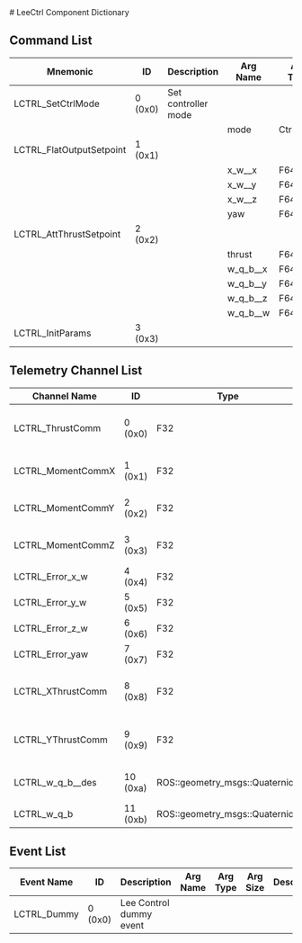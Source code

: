 <title>LeeCtrl Component Dictionary</title>
# LeeCtrl Component Dictionary


## Command List

|Mnemonic|ID|Description|Arg Name|Arg Type|Comment
|---|---|---|---|---|---|
|LCTRL_SetCtrlMode|0 (0x0)|Set controller mode| | |   
| | | |mode|CtrlMode||                    
|LCTRL_FlatOutputSetpoint|1 (0x1)|| | |   
| | | |x_w__x|F64||                    
| | | |x_w__y|F64||                    
| | | |x_w__z|F64||                    
| | | |yaw|F64||                    
|LCTRL_AttThrustSetpoint|2 (0x2)|| | |   
| | | |thrust|F64||                    
| | | |w_q_b__x|F64||                    
| | | |w_q_b__y|F64||                    
| | | |w_q_b__z|F64||                    
| | | |w_q_b__w|F64||                    
|LCTRL_InitParams|3 (0x3)|| | |   

## Telemetry Channel List

|Channel Name|ID|Type|Description|
|---|---|---|---|
|LCTRL_ThrustComm|0 (0x0)|F32|Lee Control commanded body axis thrust|
|LCTRL_MomentCommX|1 (0x1)|F32|Lee Control commanded moment in x|
|LCTRL_MomentCommY|2 (0x2)|F32|Lee Control commanded moment in y|
|LCTRL_MomentCommZ|3 (0x3)|F32|Lee Control commanded moment in z|
|LCTRL_Error_x_w|4 (0x4)|F32|Lee Control x error|
|LCTRL_Error_y_w|5 (0x5)|F32|Lee Control y error|
|LCTRL_Error_z_w|6 (0x6)|F32|Lee Control z error|
|LCTRL_Error_yaw|7 (0x7)|F32|Lee Control yaw error|
|LCTRL_XThrustComm|8 (0x8)|F32|Lee Control commanded thrust in x direction|
|LCTRL_YThrustComm|9 (0x9)|F32|Lee Control commanded thrust in x direction|
|LCTRL_w_q_b__des|10 (0xa)|ROS::geometry_msgs::Quaternion|Lee Control desired orientation|
|LCTRL_w_q_b|11 (0xb)|ROS::geometry_msgs::Quaternion|Lee Control orientation|

## Event List

|Event Name|ID|Description|Arg Name|Arg Type|Arg Size|Description
|---|---|---|---|---|---|---|
|LCTRL_Dummy|0 (0x0)|Lee Control dummy event| | | | |
